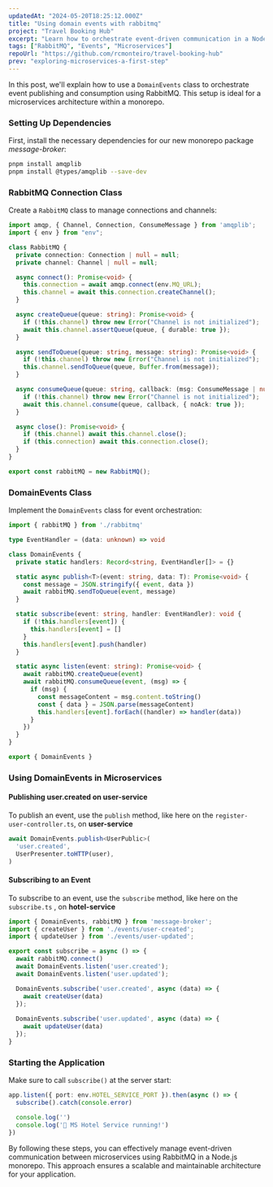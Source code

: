 ```yaml
---
updatedAt: "2024-05-20T18:25:12.000Z"
title: "Using domain events with rabbitmq"
project: "Travel Booking Hub"
excerpt: "Learn how to orchestrate event-driven communication in a Node.js microservices architecture using DomainEvents and RabbitMQ"
tags: ["RabbitMQ", "Events", "Microservices"]
repoUrl: "https://github.com/rcmonteiro/travel-booking-hub"
prev: "exploring-microservices-a-first-step"
---
```


In this post, we'll explain how to use a `DomainEvents` class to orchestrate event publishing and consumption using RabbitMQ. This setup is ideal for a microservices architecture within a monorepo.

### Setting Up Dependencies

First, install the necessary dependencies for our new monorepo package *message-broker*:

```bash
pnpm install amqplib
pnpm install @types/amqplib --save-dev
```

### RabbitMQ Connection Class

Create a `RabbitMQ` class to manage connections and channels:

```typescript
import amqp, { Channel, Connection, ConsumeMessage } from 'amqplib';
import { env } from "env";

class RabbitMQ {
  private connection: Connection | null = null;
  private channel: Channel | null = null;

  async connect(): Promise<void> {
    this.connection = await amqp.connect(env.MQ_URL);
    this.channel = await this.connection.createChannel();
  }

  async createQueue(queue: string): Promise<void> {
    if (!this.channel) throw new Error("Channel is not initialized");
    await this.channel.assertQueue(queue, { durable: true });
  }

  async sendToQueue(queue: string, message: string): Promise<void> {
    if (!this.channel) throw new Error("Channel is not initialized");
    this.channel.sendToQueue(queue, Buffer.from(message));
  }

  async consumeQueue(queue: string, callback: (msg: ConsumeMessage | null) => void): Promise<void> {
    if (!this.channel) throw new Error("Channel is not initialized");
    await this.channel.consume(queue, callback, { noAck: true });
  }

  async close(): Promise<void> {
    if (this.channel) await this.channel.close();
    if (this.connection) await this.connection.close();
  }
}

export const rabbitMQ = new RabbitMQ();
```

### DomainEvents Class

Implement the `DomainEvents` class for event orchestration:

```typescript
import { rabbitMQ } from './rabbitmq'

type EventHandler = (data: unknown) => void

class DomainEvents {
  private static handlers: Record<string, EventHandler[]> = {}

  static async publish<T>(event: string, data: T): Promise<void> {
    const message = JSON.stringify({ event, data })
    await rabbitMQ.sendToQueue(event, message)
  }

  static subscribe(event: string, handler: EventHandler): void {
    if (!this.handlers[event]) {
      this.handlers[event] = []
    }
    this.handlers[event].push(handler)
  }

  static async listen(event: string): Promise<void> {
    await rabbitMQ.createQueue(event)
    await rabbitMQ.consumeQueue(event, (msg) => {
      if (msg) {
        const messageContent = msg.content.toString()
        const { data } = JSON.parse(messageContent)
        this.handlers[event].forEach((handler) => handler(data))
      }
    })
  }
}

export { DomainEvents }
```

### Using DomainEvents in Microservices

#### Publishing user.created on user-service

To publish an event, use the `publish` method, like here on the `register-user-controller.ts`, on **user-service**

```typescript
await DomainEvents.publish<UserPublic>(
  'user.created',
  UserPresenter.toHTTP(user),
)
```

#### Subscribing to an Event

To subscribe to an event, use the `subscribe` method, like here on the `subscribe.ts` , on **hotel-service**

```typescript
import { DomainEvents, rabbitMQ } from 'message-broker';
import { createUser } from './events/user-created';
import { updateUser } from './events/user-updated';

export const subscribe = async () => {
  await rabbitMQ.connect()
  await DomainEvents.listen('user.created');
  await DomainEvents.listen('user.updated');

  DomainEvents.subscribe('user.created', async (data) => {
    await createUser(data)
  });
  
  DomainEvents.subscribe('user.updated', async (data) => {
    await updateUser(data)
  });
}

```

### Starting the Application

Make sure to call `subscribe()` at the server start:

```typescript
app.listen({ port: env.HOTEL_SERVICE_PORT }).then(async () => {
  subscribe().catch(console.error)

  console.log('')
  console.log('🤘 MS Hotel Service running!')
})
```

By following these steps, you can effectively manage event-driven communication between microservices using RabbitMQ in a Node.js monorepo. This approach ensures a scalable and maintainable architecture for your application.